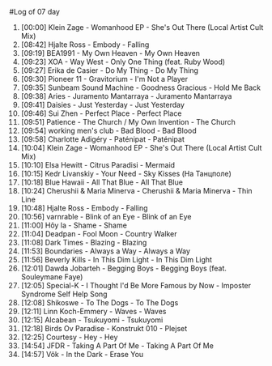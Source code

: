 #Log of 07 day

1. [00:00] Klein Zage - Womanhood EP - She's Out There (Local Artist Cult Mix)
1. [08:42] Hjalte Ross - Embody - Falling
1. [09:19] BEA1991 - My Own Heaven - My Own Heaven
1. [09:23] XOA - Way West - Only One Thing (feat. Ruby Wood)
1. [09:27] Erika de Casier - Do My Thing - Do My Thing
1. [09:30] Pioneer 11 - Gravitorium - I'm Not a Player
1. [09:35] Sunbeam Sound Machine - Goodness Gracious - Hold Me Back
1. [09:38] Aries - Juramento Mantarraya - Juramento Mantarraya
1. [09:41] Daisies - Just Yesterday - Just Yesterday
1. [09:46] Sui Zhen - Perfect Place - Perfect Place
1. [09:51] Patience - The Church / My Own Invention - The Church
1. [09:54] working men's club - Bad Blood - Bad Blood
1. [09:58] Charlotte Adigéry - Paténipat - Paténipat
1. [10:04] Klein Zage - Womanhood EP - She's Out There (Local Artist Cult Mix)
1. [10:10] Elsa Hewitt - Citrus Paradisi - Mermaid
1. [10:15] Kedr Livanskiy - Your Need - Sky Kisses (На Танцполе)
1. [10:18] Blue Hawaii - All That Blue - All That Blue
1. [10:24] Cherushii & Maria Minerva - Cherushii & Maria Minerva - Thin Line
1. [10:48] Hjalte Ross - Embody - Falling
1. [10:56] varnrable - Blink of an Eye - Blink of an Eye
1. [11:00] Hôy la - Shame - Shame
1. [11:04] Deadpan - Fool Moon - Country Walker
1. [11:08] Dark Times - Blazing - Blazing
1. [11:53] Boundaries - Always a Way - Always a Way
1. [11:56] Beverly Kills - In This Dim Light - In This Dim Light
1. [12:01] Dawda Jobarteh - Begging Boys - Begging Boys (feat. Souleymane Faye)
1. [12:05] Special-K - I Thought I'd Be More Famous by Now - Imposter Syndrome Self Help Song
1. [12:08] Shikoswe - To The Dogs - To The Dogs
1. [12:11] Linn Koch-Emmery - Waves - Waves
1. [12:15] Alcabean - Tsukuyomi - Tsukuyomi
1. [12:18] Birds Ov Paradise - Konstrukt 010 - Plejset
1. [12:25] Courtesy - Hey - Hey
1. [14:54] JFDR - Taking A Part Of Me - Taking A Part Of Me
1. [14:57] Vök - In the Dark - Erase You
